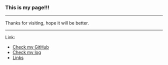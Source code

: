 ### This is my page!!!

---

Thanks for visiting, hope it will be better.

---

Link:
* [Check my GitHub](https://github.com/rafifpriyo/os212)
* [Check my log](../master/TXT/mylog.txt)
* [Links](../master/links.md) 
